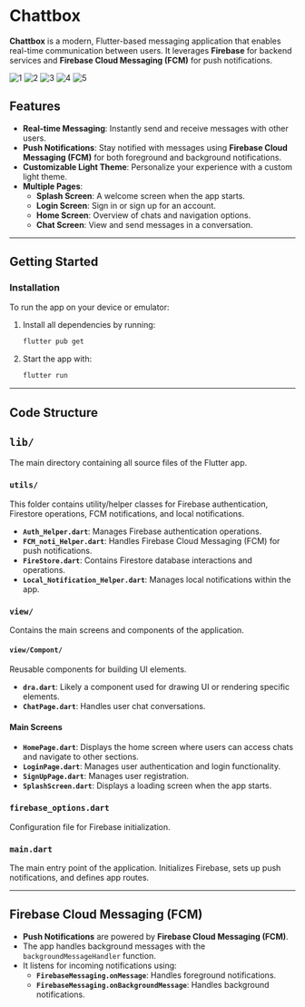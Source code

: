 # Chattbox

**Chattbox** is a modern, Flutter-based messaging application that enables real-time communication between users. It leverages **Firebase** for backend services and **Firebase Cloud Messaging (FCM)** for push notifications.

![1](https://github.com/user-attachments/assets/b45feb57-5ca0-4913-ab97-4d68c420c96c)
![2](https://github.com/user-attachments/assets/c4730554-4a4a-43d1-b0f1-03d839f71e9c)
![3](https://github.com/user-attachments/assets/e6ce6c1e-a197-49f2-b3ae-89610768cf62)
![4](https://github.com/user-attachments/assets/b09d07d2-97dd-4c9c-ab44-1685baae9b5e)
![5](https://github.com/user-attachments/assets/237a0e56-1d51-4f3e-ac05-e1577a3ed031)


## **Features**

- **Real-time Messaging**: Instantly send and receive messages with other users.
- **Push Notifications**: Stay notified with messages using **Firebase Cloud Messaging (FCM)** for both foreground and background notifications.
- **Customizable Light Theme**: Personalize your experience with a custom light theme.
- **Multiple Pages**: 
  - **Splash Screen**: A welcome screen when the app starts.
  - **Login Screen**: Sign in or sign up for an account.
  - **Home Screen**: Overview of chats and navigation options.
  - **Chat Screen**: View and send messages in a conversation.

---

## **Getting Started**

### **Installation**
To run the app on your device or emulator:
1. Install all dependencies by running:
   ```bash
   flutter pub get
   ```
2. Start the app with:
   ```bash
   flutter run
   ```

---

## **Code Structure**

## **`lib/`**
The main directory containing all source files of the Flutter app.

### **`utils/`**
This folder contains utility/helper classes for Firebase authentication, Firestore operations, FCM notifications, and local notifications.
- **`Auth_Helper.dart`**: Manages Firebase authentication operations.
- **`FCM_noti_Helper.dart`**: Handles Firebase Cloud Messaging (FCM) for push notifications.
- **`FireStore.dart`**: Contains Firestore database interactions and operations.
- **`Local_Notification_Helper.dart`**: Manages local notifications within the app.

### **`view/`**
Contains the main screens and components of the application.

#### **`view/Compont/`**
Reusable components for building UI elements.
- **`dra.dart`**: Likely a component used for drawing UI or rendering specific elements.
- **`ChatPage.dart`**: Handles user chat conversations.
  
#### **Main Screens**
- **`HomePage.dart`**: Displays the home screen where users can access chats and navigate to other sections.
- **`LoginPage.dart`**: Manages user authentication and login functionality.
- **`SignUpPage.dart`**: Manages user registration.
- **`SplashScreen.dart`**: Displays a loading screen when the app starts.

### **`firebase_options.dart`**
Configuration file for Firebase initialization.

### **`main.dart`**
The main entry point of the application. Initializes Firebase, sets up push notifications, and defines app routes.

---

## **Firebase Cloud Messaging (FCM)**

- **Push Notifications** are powered by **Firebase Cloud Messaging (FCM)**.
- The app handles background messages with the `backgroundMessageHandler` function.
- It listens for incoming notifications using:
  - **`FirebaseMessaging.onMessage`**: Handles foreground notifications.
  - **`FirebaseMessaging.onBackgroundMessage`**: Handles background notifications.

